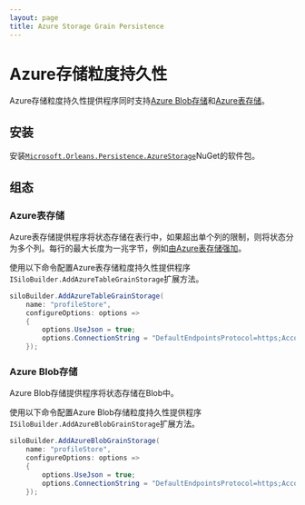 ```yaml
---
layout: page
title: Azure Storage Grain Persistence
---
```


# Azure存储粒度持久性

Azure存储粒度持久性提供程序同时支持[Azure Blob存储](https://azure.microsoft.com/en-us/services/storage/blobs/)和[Azure表存储](https://azure.microsoft.com/en-us/services/storage/tables/)。

## 安装

安装[`Microsoft.Orleans.Persistence.AzureStorage`](https://www.nuget.org/packages/Microsoft.Orleans.Persistence.AzureStorage)NuGet的软件包。

## 组态

### Azure表存储

Azure表存储提供程序将状态存储在表行中，如果超出单个列的限制，则将状态分为多个列。每行的最大长度为一兆字节，例如[由Azure表存储强加](https://docs.microsoft.com/en-us/azure/storage/common/storage-scalability-targets#azure-table-storage-scale-targets)。

使用以下命令配置Azure表存储粒度持久性提供程序`ISiloBuilder.AddAzureTableGrainStorage`扩展方法。

```csharp
siloBuilder.AddAzureTableGrainStorage(
    name: "profileStore",
    configureOptions: options =>
    {
        options.UseJson = true;
        options.ConnectionString = "DefaultEndpointsProtocol=https;AccountName=data1;AccountKey=SOMETHING1";
    });
```

### Azure Blob存储

Azure Blob存储提供程序将状态存储在Blob中。

使用以下命令配置Azure Blob存储粒度持久性提供程序`ISiloBuilder.AddAzureBlobGrainStorage`扩展方法。

```csharp
siloBuilder.AddAzureBlobGrainStorage(
    name: "profileStore",
    configureOptions: options =>
    {
        options.UseJson = true;
        options.ConnectionString = "DefaultEndpointsProtocol=https;AccountName=data1;AccountKey=SOMETHING1";
    });
```
